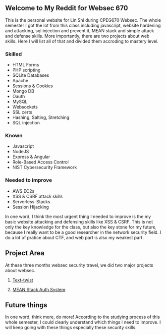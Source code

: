 ## Welcome to My Reddit for Websec 670

This is the personal website for Lin Shi during CPEG670 Websec. The whole semester I got the lot from this class including javascript, website hardening and attacking, sql injection and prevent it, MEAN stack and simple attack and defense skills. More importantly, there are two projects about web skills. Here I will list all of that and divided them accroding to mastery level. 

### Skilled
- HTML Forms
- PHP scripting
- SQLite Databases
- Apache
- Sessions & Cookies
- Mongo DB
- Oauth
- MySQL
- Websockets
- SSL certs
- Hashing, Salting, Stretching
- SQL injection

### Known
- Javascript
- NodeJS
- Express & Angular
- Role-Based Access Control
- NIST Cybersecurity Framework

### Needed to improve
- AWS EC2s
- XSS & CSRF attack skills
- Serverless-Stacks
- Session Hijacking

In one word, I think the most urgent thing I needed to improve is the my basic website attacking and defensing skills like XSS & CSRF. This is not only the key knowledge for the class, but also the key stone for my future, because I really want to be a good researcher in the network security field. I do a lot of pratice about CTF, and web part is also my weakest part. 


## Project Area

At these three months websec security travel, we did two major projects about websec.

1. [Text-twist](http://texttwist.hahaha.host/)

2. [MEAN Stack Auth System](http://oauth.hahaha.host/)

## Future things

In one word, think more, do more! According to the studying process of this whole semester, I could clearly understand which things I need to improve. I will keep going with these things especially these security skills.
